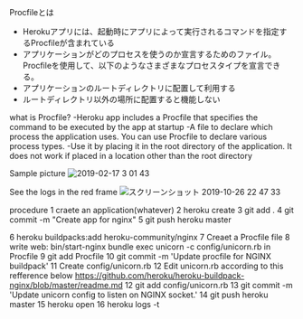 Procfileとは
- Herokuアプリには、起動時にアプリによって実行されるコマンドを指定するProcfileが含まれている
- アプリケーションがどのプロセスを使うのか宣言するためのファイル。Procfileを使用して、以下のようなさまざまなプロセスタイプを宣言できる。
- アプリケーションのルートディレクトリに配置して利用する
- ルートディレクトリ以外の場所に配置すると機能しない

what is Procfile?
-Heroku app includes a Procfile that specifies the command to be executed by the app at startup
-A file to declare which process the application uses. You can use Procfile to declare various process types.
-Use it by placing it in the root directory of the application. It does not work if placed in a location other than the root directory

Sample picture
![2019-02-17 3 01 43](https://user-images.githubusercontent.com/35171408/52903457-19592580-3261-11e9-9810-82883d45d5a8.png)


See the logs in the red frame
![スクリーンショット 2019-10-26 22 47 33](https://user-images.githubusercontent.com/35171408/67632375-c94d5b00-f8e5-11e9-8ce3-b3dc0f34fdae.png)

procedure
1  craete an application(whatever)
2  heroku create
3  git add .
4  git commit -m "Create app for nginx"
5  git push heroku master

6  heroku buildpacks:add heroku-community/nginx
7  Creaet a Procfile file
8  write web: bin/start-nginx bundle exec unicorn -c config/unicorn.rb in Procfile
9  git add Procfile
10  git commit -m 'Update procfile for NGINX buildpack'
11  Create config/unicorn.rb
12  Edit unicorn.rb according to this refference below
https://github.com/heroku/heroku-buildpack-nginx/blob/master/readme.md
12  git add config/unicorn.rb
13  git commit -m 'Update unicorn config to listen on NGINX socket.'
14  git push heroku master
15  heroku open
16  heroku logs -t
